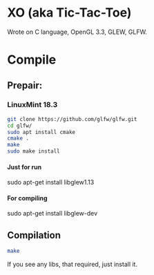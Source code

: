 # XO (aka Tic-Tac-Toe) 

Wrote on C language, OpenGL 3.3, GLEW, GLFW.

# Compile

## Prepair:

### LinuxMint 18.3

```bash
git clone https://github.com/glfw/glfw.git
cd glfw/
sudo apt install cmake
cmake .
make
sudo make install
```

#### Just for run
sudo apt-get install libglew1.13

#### For compiling
sudo apt-get install libglew-dev

## Compilation

```bash
make
```

If you see any libs, that required, just install it.